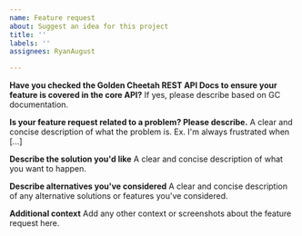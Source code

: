 ```yaml
---
name: Feature request
about: Suggest an idea for this project
title: ''
labels: ''
assignees: RyanAugust

---
```


**Have you checked the Golden Cheetah REST API Docs to ensure your feature is covered in the core API?**
If yes, please describe based on GC documentation.

**Is your feature request related to a problem? Please describe.**
A clear and concise description of what the problem is. Ex. I'm always frustrated when [...]

**Describe the solution you'd like**
A clear and concise description of what you want to happen.

**Describe alternatives you've considered**
A clear and concise description of any alternative solutions or features you've considered.

**Additional context**
Add any other context or screenshots about the feature request here.
